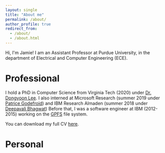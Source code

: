 ```yaml
---
layout: single
title: "About me"
permalink: /about/
author_profile: true
redirect_from: 
  - /about/
  - /about.html
---
```


Hi, I'm Jamie!
I am an Assistant Professor at Purdue University, in the department of Electrical and Computer Engineering (ECE).

Professional
=====

I hold a PhD in Computer Science from Virginia Tech (2020) under [Dr. Dongyoon Lee](https://www3.cs.stonybrook.edu/~dongyoon/).
I also interned at
  Microsoft Research (summer 2019 under [Patrice Godefroid](https://www.microsoft.com/en-us/research/people/pg/))
  and
  IBM Research Almaden (summer 2018 under [Deepavali Bhagwat](https://researcher.watson.ibm.com/researcher/view.php?person=us-deepavali))
Before that, I was a software engineer at IBM (2012-2015) working on the [GPFS](https://en.wikipedia.org/wiki/GPFS) file system.

You can download my full CV [here](files/professional/JamesDavis-CV.pdf).

Personal
=====